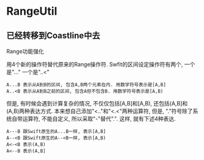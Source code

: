 # RangeUtil

## 已经转移到Coastline中去

Range功能强化

用4个新的操作符替代原来的Range操作符. Swfit的区间设定操作符有两个, 一个是"..." 一个是"..<"

```test
A...B 表示从A到B的区间, 包含A,B两个元素在内. 用数学符号表示是[A,B]
A..<B 表示从A到B之前的区间, 包含A但不包含B. 用数学符号表示是[A,B)
```

但是, 有时候会遇到计算复杂的情况, 不仅仅包括[A,B]和[A,B), 还包括(A,B]和(A,B)两种表达方式. 本来想自己添加"<.."和"<.<"两种运算符, 但是, "."符号除了系统自带运算符, 不能自定义, 所以采取"-"替代".". 这样, 就有下述4种表达. 

```test
A---B 跟Swift原生的A...B一样, 表示[A,B]
A--<B 跟Swift原生的A--<B一样, 表示[A,B)
A<-<B 表示(A,B)
A<--B 表示(A,B]
```
